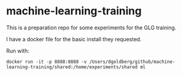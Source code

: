 # machine-learning-training
This is a preparation repo for some experiments for the GLG training.

I have a docker file for the basic install they requested.

Run with:
```
docker run -it -p 8888:8888 -v /Users/dgoldberg/github/machine-learning-training/shared:/home/experiments/shared ml
```
